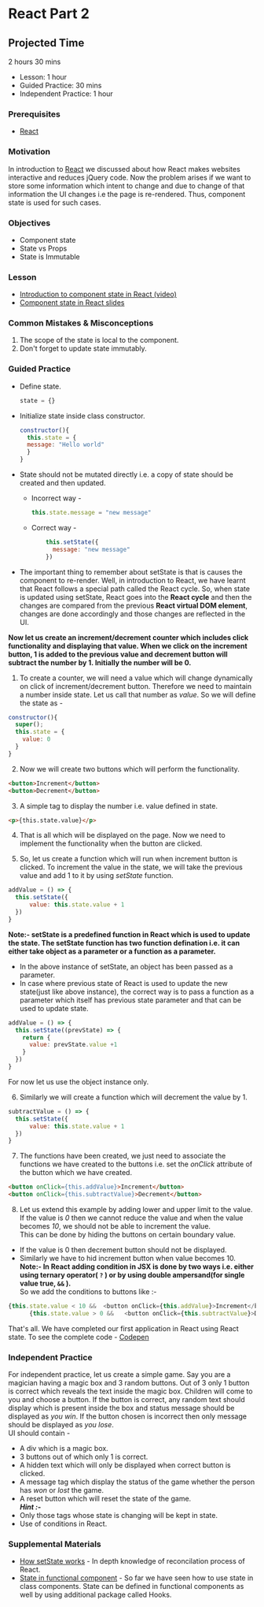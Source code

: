 # React Part 2

## Projected Time

2 hours 30 mins

- Lesson: 1 hour
- Guided Practice: 30 mins
- Independent Practice: 1 hour

### Prerequisites

- [React](react.md)

### Motivation

In introduction to [React](/react.md) we discussed about how React makes websites interactive and reduces jQuery code. Now the problem arises if we want to store some information which intent to change and due to change of that information the UI changes i.e the page is re-rendered. Thus, component state is used for such cases.

### Objectives

- Component state
- State vs Props
- State is Immutable

### Lesson

- [Introduction to component state in React (video)](https://www.youtube.com/watch?v=e5n9j9n83OM)
- [Component state in React slides](https://docs.google.com/presentation/d/1Trj_7vWYe79_mDboDxN9rdT94yjY5Dt55xtU1k3dUsw/edit?usp=sharing)

### Common Mistakes & Misconceptions

1. The scope of the state is local to the component.
2. Don't forget to update state immutably.

### Guided Practice

- Define state.
  ```javascript
  state = {}
  ```
- Initialize state inside class constructor.
  ```javascript
  constructor(){
    this.state = {
    message: "Hello world"
    }
  }
  ```

- State should not be mutated directly i.e. a copy of state should be created and then updated.
  - Incorrect way -
    ```javascript
    this.state.message = "new message"
    ```
  - Correct way -
    ```javascript
        this.setState({
          message: "new message"
        })
    ```
- The important thing to remember about setState is that is causes the component to re-render. Well, in introduction to React, we have learnt that React follows a special path called the React cycle. So, when state is updated using setState, React goes into the **React cycle** and then the changes are compared from the previous **React virtual DOM element**, changes are done accordingly and those changes are reflected in the UI.

**Now let us create an increment/decrement counter which includes click functionality and displaying that value. When we click on the increment button, 1 is added to the previous value and decrement button will subtract the number by 1. Initially the number will be 0.**

1. To create a counter, we will need a value which will change dynamically on click of increment/decrement button. Therefore we need to maintain a number inside state. Let us call that number as *value*. So we will define the state as -

```javascript
constructor(){
  super();
  this.state = {
    value: 0
  }
}
```

2. Now we will create two buttons which will perform the functionality.

```html
<button>Increment</button>
<button>Decrement</button>
```

3. A simple tag to display the number i.e. value defined in state.

```html
<p>{this.state.value}</p>
```

4. That is all which will be displayed on the page. Now we need to implement the functionality when the button are clicked.

5. So, let us create a function which will run when increment button is clicked. To increment the value in the state, we will take the previous value and add 1 to it by using *setState* function.
```javascript
addValue = () => {
  this.setState({
	  value: this.state.value + 1
  })
}
```

**Note:- setState is a predefined function in React which is used to update the state. The setState function has two function defination i.e. it can either take object as a parameter or a function as a parameter.** 
- In the above instance of setState, an object has been passed as a parameter.
- In case where previous state of React is used to update the new state(just like above instance), the correct way is to pass a function as a parameter which itself has previous state parameter and that can be used to update state.

```javascript
addValue = () => {
  this.setState((prevState) => {
    return {
      value: prevState.value +1
    }
  })
}
```
For now let us use the object instance only.

6. Similarly we will create a function which will decrement the value by 1.

```javascript
subtractValue = () => {
  this.setState({
	  value: this.state.value + 1
  })
}
```
7. The functions have been created, we just need to associate the functions we have created to the buttons i.e. set the *onClick* attribute of the button which we have created.
```html
<button onClick={this.addValue}>Increment</button>
<button onClick={this.subtractValue}>Decrement</button>
```
8. Let us extend this example by adding lower and upper limit to the value. If the value is *0* then  we cannot reduce the value and when the value becomes *10*, we should not be able to increment the value.  
This can be done by hiding the buttons on certain boundary value.  
- If the value is 0 then decrement button should not be displayed.
- Similarly we have to hid increment button when value becomes 10.  
**Note:- In React adding condition in JSX is done by two ways i.e. either using ternary operator( `?` ) or by using double ampersand(for single value true, `&&` ).**  
So we add the conditions to buttons like :-

```javascript
{this.state.value < 10 &&  <button onClick={this.addValue}>Increment</button>}
      {this.state.value > 0 &&   <button onClick={this.subtractValue}>Decrement</button>}
```


That's all. We have completed our first application in React using React state. To see the complete code -
[Codepen](https://codepen.io/ashish24_nagpal/pen/jObzXzM)


### Independent Practice
For independent practice, let us create a simple game. Say you are a magician having a magic box and 3 random buttons. Out of 3 only 1 button is correct which reveals the text inside the magic box. Children will come to you and choose a button. If the button is correct, any random text should display which is present inside the box and status message should be displayed as *you win*. If the button chosen is incorrect then only message should be displayed as *you lose*.  
UI should contain -
- A div which is a magic box.
- 3 buttons out of which only 1 is correct.
- A hidden text which will only be displayed when correct button is clicked.
- A message tag which display the status of the game whether the person has *won* or *lost* the game.
- A reset button which will reset the state of the game.  
***Hint :-***
- Only those tags whose state is changing will be kept in state.
- Use of conditions in React.

### Supplemental Materials

- [How setState works](https://css-tricks.com/understanding-react-setstate/) - In depth knowledge of reconcilation process of React.
- [State in functional component](https://reactjs.org/docs/hooks-state.html) - So far we have seen how to use state in class components. State can be defined in functional components as well by using additional package called Hooks.
